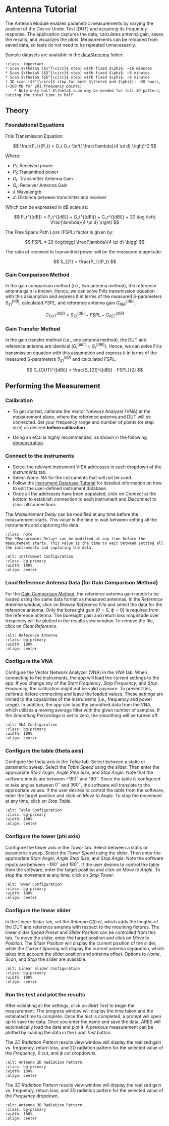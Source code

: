 # Antenna Tutorial

The Antenna Module enables parametric measurements by varying the position of the Device Under Test (DUT) and acquiring its frequency response. The application captures the data, calculates antenna gain, saves the results, and visualizes the plots. Measurements can be reloaded from saved data, so tests do not need to be repeated unnecessarily.

Sample datasets are available in the [data/Antenna](https://github.com/AlexDCode/AutomatedRadioEvaluationSuite/tree/main/data/Antenna) folder.

```{admonition} Average Measurement Time
:class: important
* Scan $\theta$ ($1^{\circ}$ step) with fixed $\phi$: ~16 minutes
* Scan $\theta$ ($3^{\circ}$ step) with fixed $\phi$: ~8 minutes
* Scan $\theta$ ($5^{\circ}$ step) with fixed $\phi$: ~6 minutes
* 3D scan ($3^{\circ}$ step for both $\theta$ and $\phi$): ~20 hours, (~380 MB for 201 frequency points)
    * Note only half $\theta$ scan may be needed for full 3D pattern, cutting the total time in half.
```

## Theory

### Foundational Equations

Friis Transmission Equation:

$$
\frac{P_r}{P_t} = G_t G_r \left( \frac{\lambda}{4 \pi d} \right)^2
$$

Where:
* $P_r$: Received power
* $P_t$: Transmitted power
* $G_t$: Transmitter Antenna Gain
* $G_r$: Receiver Antenna Gain
* $\lambda$ Wavelength
* $d$: Distance between transmitter and receiver

Which can be expressed in dB scale as:

$$
P_r^{[dB]} = P_t^{[dB]} + G_t^{[dBi]} + G_r^{[dBi]} + 20 \log \left( \frac{\lambda}{4 \pi d} \right)
$$

The Free Space Path Loss (FSPL) factor is given by:

$$
FSPL = 20 \log\bigg( \frac{\lambda}{4 \pi d} \bigg)
$$

The ratio of received to transmitted power will be the measured magnitude:

$$
S_{21} = \frac{P_r}{P_t} 
$$

### Gain Comparison Method

In the gain comparison method (i.e., two antenna method), the reference antenna gain is known. Hence, we can solve Friis transmission equation with this assumption and express it in terms of the measured S-parameters $S_{21}^{[dB]}$, calculated $FSPL$, and reference antenna gain $G_{REF}^{[dBi]}$.

$$
G_{DUT}^{[dBi]} = S_{21}^{[dB]} - FSPL - G_{REF}^{[dBi]}
$$


### Gain Transfer Method

In the gain transfer method (i.e., one antenna method), the DUT and reference antenna are identical ($G_t^{[dBi]} = G_r^{[dBi]}$). Hence, we can solve Friis transmission equation with this assumption and express it in terms of the measured S-parameters $S_{21}^{[dB]}$ and calculated $FSPL$.

$$
G_{DUT}^{[dBi]} = \frac{S_{21}^{[dB]} - FSPL}{2}
$$


## Performing the Measurement

### Calibration
* To get started, calibrate the Vector Network Analyzer (VNA) at the measurement plane, where the reference antenna and DUT will be connected. Set your frequency range and number of points (or step size) as desired **before calibration**.

* Using an eCal is highly recommended, as shown in the following [demonstration](https://youtu.be/OefvtshJiC0?si=ZZNQlMm1ttoYM5Pf).

### Connect to the instruments

* Select the relevant instrument VISA addresses in each dropdown of the *Instruments* tab.
* Select *None: NA* for the instruments that will not be used. 
* Follow the [Instrument Database Tutorial](https://aresapp.readthedocs.io/latest/tutorial_instr.html) for detailed information on how to edit the user-defined instrument database. 
* Once all the addresses have been populated, click on *Connect* at the bottom to establish connection to each instrument and *Disconnect* to clear all connections. 

The *Measurement Delay* can be modified at any time before the measurement starts. This value is the time to wait between setting all the instruments and capturing the data.

```{admonition} Average Measurement Time
:class: note
The *Measurement Delay* can be modified at any time before the measurement starts. This value is the time to wait between setting all the instruments and capturing the data.
```

```{image} ./assets/Ant/instr_conf.png
:alt: Instrument Configuration
:class: bg-primary
:width: 100%
:align: center
```

### Load Reference Antenna Data (for Gain Comparison Method)

For the [Gain Comparison Method](#gain-comparison-method), the reference antenna gain needs to be loaded using the same data format as measured antennas. In the *Reference Antenna* window, click on *Browse Reference File* and select the data for the reference antenna. Only the boresight gain ($\theta = 0$, $\phi = 0$) is required from the reference antenna. The boresight gain and return loss magnitude over frequency will be plotted in the results view window. To remove the file, click on *Clear Reference*.

```{image} ./assets/Ant/demo_refAnt.png
:alt: Reference Antenna
:class: bg-primary
:width: 100%
:align: center
```

### Configure the VNA

Configure the Vector Network Analyzer (VNA) in the *VNA* tab. When connecting to the instruments, the app will load the current settings to the app. If you change any of the *Start Frequency*, *Step Frequency*, and *Stop Frequency*, the calibration might not be valid anymore. To prevent this, calibrate before connecting and leave the loaded values. These settings are limited to the capabilities of the instruments (i.e., frequency and power range). In addition, the app can load the smoothed data from the VNA, which utilizes a moving average filter with the given number of samples. If the *Smoothing Percentage* is set to zero, the smoothing will be turned off.

```{image} ./assets/Ant/vna_conf.png
:alt: VNA Configuration
:class: bg-primary
:width: 100%
:align: center
```


### Configure the table (theta axis)

Configure the theta axis in the *Table* tab. Select between a static or parametric sweep. Select the *Table Speed* using the slider. Then enter the appropriate *Start Angle*, *Angle Step Size*, and *Stop Angle*. Note that the software inputs are between $-180^\circ$ and $180^\circ$. Since the table is configured to take angles between $0^\circ$ and $360^\circ$, the software will translate to the appropriate values. If the user desires to control the table from the software, enter the target position and click on *Move to Angle*. To stop the movement at any time, click on *Stop Table*.

```{image} ./assets/Ant/table_conf.png
:alt: Table Configuration
:class: bg-primary
:width: 100%
:align: center
```


### Configure the tower (phi axis)

Configure the tower axis in the *Tower* tab. Select between a static or parametric sweep. Select the *Tower Speed* using the slider. Then enter the appropriate *Start Angle*, *Angle Step Size*, and *Stop Angle*. Note the software inputs are between $-180^\circ$ and $180^\circ$. If the user desires to control the table from the software, enter the target position and click on *Move to Angle*. To stop the movement at any time, click on *Stop Tower*.

```{image} ./assets/Ant/tower_conf.png
:alt: Tower Configuration
:class: bg-primary
:width: 100%
:align: center
```

### Configure the linear slider

In the *Linear Slider* tab, set the *Antenna Offset*, which adds the lengths of the DUT and reference antenna with respect to the mounting fixtures. The linear slider *Speed Preset* and *Slider Position* can be controlled from this tab. To move the slider, enter the target position and click on *Move to Position*. The *Slider Position* will display the current position of the slider, while the *Current Spacing* will display the current antenna separation, which takes into account the slider position and antenna offset. Options to *Home*, *Scan*, and *Stop* the slider are available.

```{image} ./assets/Ant/slider_conf.png
:alt: Linear Slider Configuration
:class: bg-primary
:width: 100%
:align: center
```

### Run the test and plot the results

After validating all the settings, click on *Start Test* to begin the measurement. The progress window will display the time taken and the estimated time to complete. Once the test is completed, a prompt will open up to save the data. Once you enter the name and save the data, ARES will automatically load the data and plot it. A previous measurement can be plotted by loading the data in the *Load Test* button. 

The *2D Radiation Pattern* results view window will display the realized gain vs. frequency, return loss, and 2D radiation pattern for the selected value of the *Frequency*, *$\theta$* cut, and *$\phi$* cut dropdowns.

```{image} ./assets/Ant/demo_2Dpattern.png
:alt: Antenna 2D Radiation Pattern
:class: bg-primary
:width: 100%
:align: center
```

The *3D Radiation Pattern* results view window will display the realized gain vs. frequency, return loss, and 2D radiation pattern for the selected value of the *Frequency* dropdown.

```{image} ./assets/Ant/demo_3Dpattern.png
:alt: Antenna 3D Radiation Pattern
:class: bg-primary
:width: 100%
:align: center
```
